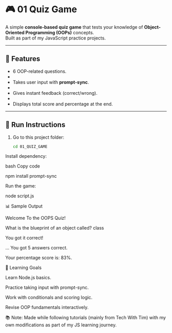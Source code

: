 # 🎮 01 Quiz Game

A simple **console-based quiz game** that tests your knowledge of **Object-Oriented Programming (OOPs)** concepts.  
Built as part of my JavaScript practice projects.

---

## 📝 Features

- 6 OOP-related questions.
- 
- Takes user input with **prompt-sync**.
- 
- Gives instant feedback (correct/wrong).
- 
- Displays total score and percentage at the end.

---

## 🚀 Run Instructions
1. Go to this project folder:
   ```bash
   cd 01_QUIZ_GAME
Install dependency:

bash
Copy code

npm install prompt-sync

Run the game:

node script.js


📊 Sample Output

Welcome To the OOPS Quiz!

What is the blueprint of an object called? class

You got it correct!

...
You got 5 answers correct.

Your percentage score is: 83%.



🎯 Learning Goals

Learn Node.js basics.

Practice taking input with prompt-sync.

Work with conditionals and scoring logic.

Revise OOP fundamentals interactively.

📚 Note: Made while following tutorials (mainly from Tech With Tim) with my own modifications as part of my JS learning journey.
